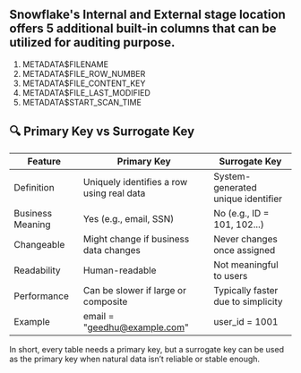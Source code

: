 ## Snowflake's Internal and External stage location offers 5 additional built-in columns that can be utilized for auditing purpose.

1. METADATA$FILENAME
2. METADATA$FILE_ROW_NUMBER
3. METADATA$FILE_CONTENT_KEY
4. METADATA$FILE_LAST_MODIFIED
5. METADATA$START_SCAN_TIME


## 🔍 Primary Key vs Surrogate Key

| Feature           | Primary Key                                 | Surrogate Key                          |
|------------------|----------------------------------------------|----------------------------------------|
| Definition        | Uniquely identifies a row using real data    | System-generated unique identifier     |
| Business Meaning  | Yes (e.g., email, SSN)                       | No (e.g., ID = 101, 102...)            |
| Changeable        | Might change if business data changes        | Never changes once assigned            |
| Readability       | Human-readable                               | Not meaningful to users                |
| Performance       | Can be slower if large or composite          | Typically faster due to simplicity     |
| Example           | email = "geedhu@example.com"                | user_id = 1001                         |


In short, every table needs a primary key, but a surrogate key can be used as the primary key when natural data isn’t reliable or stable enough.
